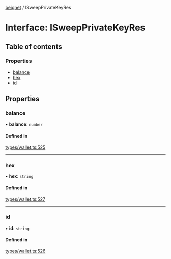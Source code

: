 [beignet](../README.md) / ISweepPrivateKeyRes

# Interface: ISweepPrivateKeyRes

## Table of contents

### Properties

- [balance](ISweepPrivateKeyRes.md#balance)
- [hex](ISweepPrivateKeyRes.md#hex)
- [id](ISweepPrivateKeyRes.md#id)

## Properties

### balance

• **balance**: `number`

#### Defined in

[types/wallet.ts:525](https://github.com/synonymdev/beignet/blob/3144d66/src/types/wallet.ts#L525)

___

### hex

• **hex**: `string`

#### Defined in

[types/wallet.ts:527](https://github.com/synonymdev/beignet/blob/3144d66/src/types/wallet.ts#L527)

___

### id

• **id**: `string`

#### Defined in

[types/wallet.ts:526](https://github.com/synonymdev/beignet/blob/3144d66/src/types/wallet.ts#L526)

